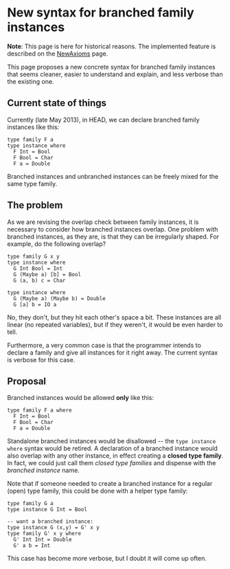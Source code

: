 # New syntax for branched family instances



**Note**: This page is here for historical reasons. The implemented feature is described on the [NewAxioms](new-axioms) page.



This page proposes a new concrete syntax for branched family instances that seems cleaner, easier to understand and explain, and less verbose than the existing one.


## Current state of things



Currently (late May 2013), in HEAD, we can declare branched family instances like this:


```wiki
type family F a
type instance where
  F Int = Bool
  F Bool = Char
  F a = Double
```


Branched instances and unbranched instances can be freely mixed for the same type family.


## The problem



As we are revising the overlap check between family instances, it is necessary to consider how branched instances overlap. One problem with branched instances, as they are, is that they can be irregularly shaped. For example, do the following overlap?


```wiki
type family G x y
type instance where
  G Int Bool = Int
  G (Maybe a) [b] = Bool
  G (a, b) c = Char

type instance where
  G (Maybe a) (Maybe b) = Double
  G [a] b = IO a
```


No, they don't, but they hit each other's space a bit. These instances are all linear (no repeated variables), but if they weren't, it would be even harder to tell.



Furthermore, a very common case is that the programmer intends to declare a family and give all instances for it right away. The current syntax is verbose for this case.


## Proposal



Branched instances would be allowed **only** like this:


```wiki
type family F a where
  F Int = Bool
  F Bool = Char
  F a = Double
```


Standalone branched instances would be disallowed -- the `type instance where` syntax would be retired. A declaration of a branched instance would also overlap with any other instance, in effect creating a **closed type family**. In fact, we could just call them *closed type families* and dispense with the *branched instance* name.



Note that if someone needed to create a branched instance for a regular (open) type family, this could be done with a helper type family:


```wiki
type family G a
type instance G Int = Bool

-- want a branched instance:
type instance G (x,y) = G' x y
type family G' x y where
  G' Int Int = Double
  G' a b = Int
```


This case has become more verbose, but I doubt it will come up often.


